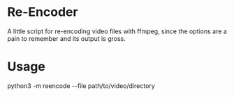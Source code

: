 # Re-Encoder
A little script for re-encoding video files with ffmpeg, since the options are a pain to remember and its output is gross.

# Usage
python3 -m reencode --file path/to/video/directory

